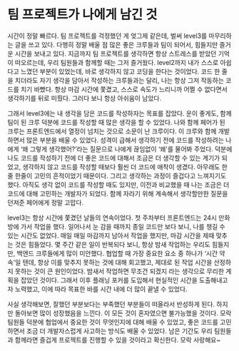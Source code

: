 # 팀 프로젝트가 나에게 남긴 것

시간이 정말 빠르다. 
팀 프로젝트를 걱정했던 게 엊그제 같은데, 벌써 level3를 마무리하는 글을 쓰고 있다.
다행히 정말 배울 점 많은 좋은 크루들과 팀이 되어서, 힘들지만 즐거운 시간을 보내고 있다. 
지금까지 팀 프로젝트를 생각하면 항상 스트레스를 받았던 기억이 떠오르는데, 우리 팀원들과 함께할 때는 그저 즐거웠다.
level2까지 내가 스스로 아쉽다고 느꼈던 부분이 있었는데, 바로 생각하지 않고 코딩을 한다는 것이었다. 
코드 한 줄을 치더라도 자기 생각을 담아서 작성하는 크루들과는 달리, 나는 항상 그저 작동하는 코드를 치기 바빴다. 
항상 마감 시간에 쫓겼고, 스스로 속도가 느리니까 어쩔 수 없다면서 생각하기를 뒤로 미뤘다. 
그러다 보니 항상 아쉬움이 남았다.

그래서 level3에는 내 생각을 담은 코드를 작성하자는 목표를 잡았다. 
운이 좋게도, 함께 팀이 된 크루 덕분에 코드를 작성할 때 많은 생각을 할 수 있었다. 
나와 함께 페어가 된 크루는 프론트엔드에서 열정이 넘치는 것으로 소문이 난 크루이다. 
이 크루와 함께 개발하면서 많은 부분을 배울 수 있었다. 
성격이 급해서 생각하기 전에 코드를 작성하려는 나에게 ‘왜 그렇게 생각했어?’라는 질문으로 나에게 끊임없이 ‘왜'를 물어봐 주었다. 
덕분에 나도 코드를 작성하기 전에 더 좋은 코드에 대해서 조금은 더 생각할 수 있는 계기가 되었고, 생각하지 않고 코드를 작성할 때보다 훨씬 더 코드에 애착이 생겼다. 
아무래도 한줄 한줄이 고민의 흔적이었기 때문이다. 
그리고 생각하는 과정이 즐겁다고 느껴지기도 했다. 
아직도 생각 없이 코드를 작성할 때도 있지만, 이전과 비교했을 때 나는 조금은 더 코드에 대해 고민하는 개발자가 되었다. 
함께 자라기 위해 계속해서 생각할만한 질문을 던져준 페어에게 정말 고맙다.

level3는 항상 시간에 쫓겼던 날들의 연속이었다. 
첫 주차부터 프론트엔드는 24시 만화방에 가서 작업을 했다. 
일어나서 눈 감을 때까지 종일 코드만 보다 보니, 나를 챙길 수 있는 시간도 없었다. 
매일 매일 마감까지 남아서 작업을 했지만, 마감 시간을 제때 맞추는 것은 힘들었다. 
몇 주간 같은 일이 반복되다 보니, 항상 밤새 작업하는 우리도 힘들지만, 백엔드 크루들에게 많이 미안했다. 
협업할 때 가장 중요한 요소 중 하나가 ‘시간 약속'일 텐데, 항상 이를 맞추지 못하는 것에 대해 회고했고, 제대로 된 작업 시간을 산정하지 못하는 것이 큰 원인이었다. 
밤새서 작업하면 무조건 되겠지 라는 생각으로 무리한 계획을 잡았던 것이다. 
그래서 이후 플래닝 포커를 도입해서 현실적인 시간을 도출해내고자 노력했고, 이에 따라 목표한 바를 시간 내에 더 많이 끝낼 수 있었다.

사실 생각해보면, 잘했던 부분보다는 부족했던 부분들이 떠올라서 반성하게 된다. 
하지만 돌아보면 많이 성장했음을 느낀다. 이 모든 것이 혼자였으면 불가능했을 것이다. 
모락 팀원들 덕분에 협업에서 중요한 것이 무엇인지에 대해 배울 수 있었고, 좋은 코드를 고민하면서 조금 더 개발자스럽게 사고하는 방식도 배울 수 있었다. 
남은 기간도 우리 팀원들과 함께라면 즐겁게 프로젝트를 진행할 수 있을 것이라고 확신한다. 
모락 사랑해요~
